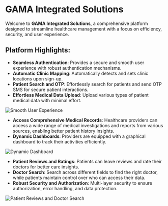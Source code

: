 # GAMA Integrated Solutions

Welcome to **GAMA Integrated Solutions**, a comprehensive platform designed to streamline healthcare management with a focus on efficiency, security, and user experience.

## Platform Highlights:

- **Seamless Authentication**: Provides a secure and smooth user experience with robust authentication mechanisms.
- **Automatic Clinic Mapping**: Automatically detects and sets clinic locations upon sign-up.
- **Patient Search and OTP**: Effortlessly search for patients and send OTP SMS for secure patient interactions.
- **Effortless Medical Data Upload**: Upload various types of patient medical data with minimal effort.

![Smooth User Experience](https://github.com/user-attachments/assets/1c070c39-4596-466d-a1d4-c4ec6ea2bc9f)

- **Access Comprehensive Medical Records**: Healthcare providers can access a wide range of medical investigations and reports from various sources, enabling better patient history insights.
- **Dynamic Dashboards**: Providers are equipped with a graphical dashboard to track their activities efficiently.

![Dynamic Dashboard](https://github.com/user-attachments/assets/d78a4bb6-07ae-4fd0-8778-ea0b231bf553)

- **Patient Reviews and Ratings**: Patients can leave reviews and rate their doctors for better care insights.
- **Doctor Search**: Search across different fields to find the right doctor, while patients maintain control over who can access their data.
- **Robust Security and Authorization**: Multi-layer security to ensure authorization, error handling, and data protection.

![Patient Reviews and Doctor Search](https://github.com/user-attachments/assets/f034394a-90f9-454b-b746-bb164243a7f2)
